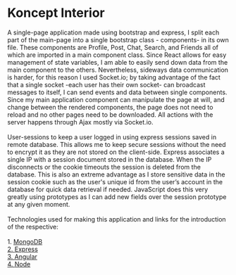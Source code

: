 # Koncept Interior

A single-page application made using bootstrap and express, I split each part of the main-page into a single
bootstrap class - components- in its own file. These components are Profile, Post, Chat, Search, and Friends
all of which are imported in a main component class. Since React allows
for easy management of state variables, I am able to easily send down data from the main
component to the others. Nevertheless, sideways data communication is harder, for this
reason I used Socket.io; by taking advantage of the fact that a single socket -each user has
their own socket- can broadcast messages to itself, I can send events and data between single
components. Since my main application component can manipulate the page at will, and
change between the rendered components, the page does not need to reload and no other
pages need to be downloaded. All actions with the server happens through Ajax mostly via
Socket.io.
<br/>
<br/>
   User-sessions to keep a user logged in using express sessions saved in remote
database. This allows me to keep secure sessions without the need to encrypt it as they are not
stored on the client-side. Express associates a single IP with a session document stored in the
database. When the IP disconnects or the cookie timeouts the session is deleted from the
database. This is also an extreme advantage as I store sensitive data in the session cookie
such as the user&#39;s unique id from the user’s account in the database for quick data retrieval if
needed. JavaScript does this very greatly using prototypes as I can add new fields over the
session prototype at any given moment.
<br/>
<br/>
Technologies used for making this application and links for the introduction of the respective:
<br/>
<br/>
    1. <a href="https://docs.mongodb.com/manual/tutorial/getting-started/">MongoDB
    <br/>
    2. <a href="https://expressjs.com/en/starter/installing.html">Express
    <br/>
    3. <a href="https://docs.angularjs.org/guide/introduction">Angular
    <br/>
    4. <a href="https://expressjs.com/en/starter/installing.html">Node
